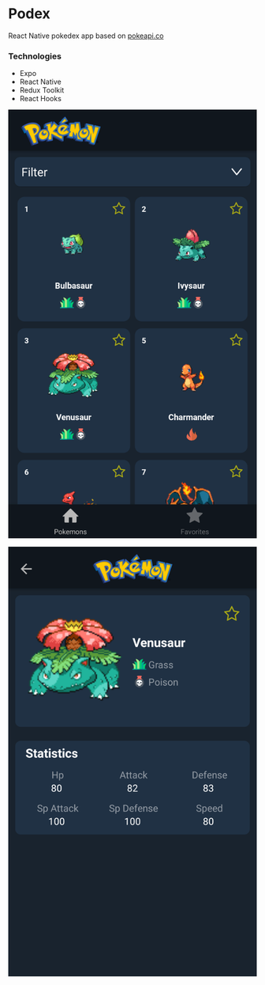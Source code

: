 # Podex

React Native pokedex app based on [pokeapi.co](https://pokeapi.co/)

### Technologies
* Expo
* React Native
* Redux Toolkit
* React Hooks


![img](images/home.png "Pokemon details")

![img](images/details.png "Pokemon details")